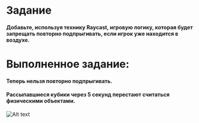 # Задание
#### Добавьте, используя технику Raycast, игровую логику, которая будет запрещать повторно подпрыгивать, если игрок уже находится в воздухе.

# Выполненное задание:
#### Теперь нельзя повторно подпрыгивать. 
#### Рассыпавшиеся кубики через 5 секунд перестают считаться физическими объектами.
![Alt text](example.gif)




